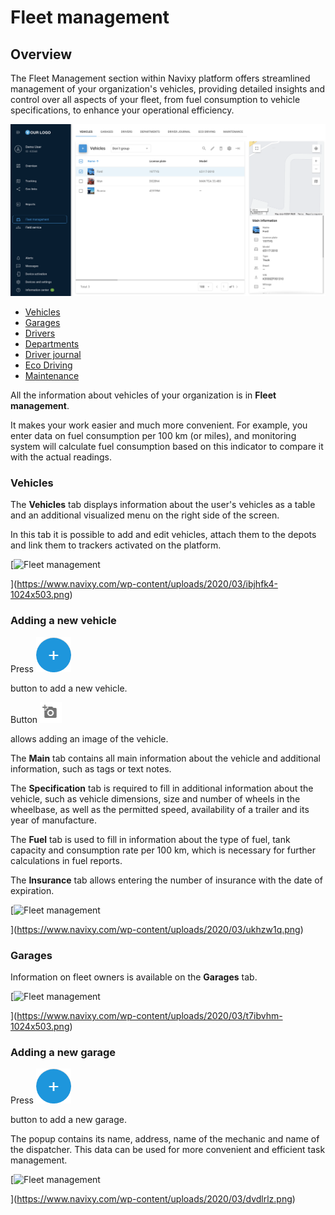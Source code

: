 # Fleet management

## Overview

The Fleet Management section within Navixy platform offers streamlined management of your organization's vehicles, providing detailed insights and control over all aspects of your fleet, from fuel consumption to vehicle specifications, to enhance your operational efficiency.

![image-20240814-173711.png](../attachments/image-20240814-173711.png)

* [Vehicles](fleet-management/vehicles.md)
* [Garages](fleet-management/garages.md)
* [Drivers](fleet-management/drivers.md)
* [Departments](fleet-management/departments.md)
* [Driver journal](fleet-management/driver-journal.md)
* [Eco Driving](fleet-management/eco-driving.md)
* [Maintenance](fleet-management/maintenance.md)

All the information about vehicles of your organization is in **Fleet management**.

It makes your work easier and much more convenient. For example, you enter data on fuel consumption per 100 km (or miles), and monitoring system will calculate fuel consumption based on this indicator to compare it with the actual readings.

### Vehicles

The **Vehicles** tab displays information about the user's vehicles as a table and an additional visualized menu on the right side of the screen.

In this tab it is possible to add and edit vehicles, attach them to the depots and link them to trackers activated on the platform.

\[![Fleet management](https://www.navixy.com/wp-content/uploads/2020/03/ibjhfk4-600x295.png)

]\(https://www.navixy.com/wp-content/uploads/2020/03/ibjhfk4-1024x503.png)

### Adding a new vehicle

Press ![chrome\_py0qhiu5p8.webp](../attachments/chrome_py0qhiu5p8.webp)

button to add a new vehicle.

Button ![image-20241127-142058.png](../attachments/image-20241127-142058.png)

allows adding an image of the vehicle.

The **Main** tab contains all main information about the vehicle and additional information, such as tags or text notes.

The **Specification** tab is required to fill in additional information about the vehicle, such as vehicle dimensions, size and number of wheels in the wheelbase, as well as the permitted speed, availability of a trailer and its year of manufacture.

The **Fuel** tab is used to fill in information about the type of fuel, tank capacity and consumption rate per 100 km, which is necessary for further calculations in fuel reports.

The **Insurance** tab allows entering the number of insurance with the date of expiration.

\[![Fleet management](https://www.navixy.com/wp-content/uploads/2020/03/ukhzw1q-502x600.png)

]\(https://www.navixy.com/wp-content/uploads/2020/03/ukhzw1q.png)

### Garages

Information on fleet owners is available on the **Garages** tab.

\[![Fleet management](https://www.navixy.com/wp-content/uploads/2020/03/t7ibvhm-600x295.png)

]\(https://www.navixy.com/wp-content/uploads/2020/03/t7ibvhm-1024x503.png)

### Adding a new garage

Press ![chrome\_py0qhiu5p8.webp](../attachments/chrome_py0qhiu5p8.webp)

button to add a new garage.

The popup contains its name, address, name of the mechanic and name of the dispatcher. This data can be used for more convenient and efficient task management.

\[![Fleet management](https://www.navixy.com/wp-content/uploads/2020/03/dvdlrlz-430x600.png)

]\(https://www.navixy.com/wp-content/uploads/2020/03/dvdlrlz.png)
